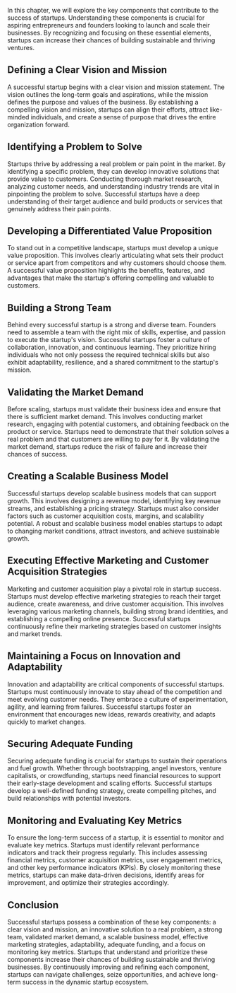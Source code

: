 
In this chapter, we will explore the key components that contribute to the success of startups. Understanding these components is crucial for aspiring entrepreneurs and founders looking to launch and scale their businesses. By recognizing and focusing on these essential elements, startups can increase their chances of building sustainable and thriving ventures.

**Defining a Clear Vision and Mission**
---------------------------------------

A successful startup begins with a clear vision and mission statement. The vision outlines the long-term goals and aspirations, while the mission defines the purpose and values of the business. By establishing a compelling vision and mission, startups can align their efforts, attract like-minded individuals, and create a sense of purpose that drives the entire organization forward.

**Identifying a Problem to Solve**
----------------------------------

Startups thrive by addressing a real problem or pain point in the market. By identifying a specific problem, they can develop innovative solutions that provide value to customers. Conducting thorough market research, analyzing customer needs, and understanding industry trends are vital in pinpointing the problem to solve. Successful startups have a deep understanding of their target audience and build products or services that genuinely address their pain points.

**Developing a Differentiated Value Proposition**
-------------------------------------------------

To stand out in a competitive landscape, startups must develop a unique value proposition. This involves clearly articulating what sets their product or service apart from competitors and why customers should choose them. A successful value proposition highlights the benefits, features, and advantages that make the startup's offering compelling and valuable to customers.

**Building a Strong Team**
--------------------------

Behind every successful startup is a strong and diverse team. Founders need to assemble a team with the right mix of skills, expertise, and passion to execute the startup's vision. Successful startups foster a culture of collaboration, innovation, and continuous learning. They prioritize hiring individuals who not only possess the required technical skills but also exhibit adaptability, resilience, and a shared commitment to the startup's mission.

**Validating the Market Demand**
--------------------------------

Before scaling, startups must validate their business idea and ensure that there is sufficient market demand. This involves conducting market research, engaging with potential customers, and obtaining feedback on the product or service. Startups need to demonstrate that their solution solves a real problem and that customers are willing to pay for it. By validating the market demand, startups reduce the risk of failure and increase their chances of success.

**Creating a Scalable Business Model**
--------------------------------------

Successful startups develop scalable business models that can support growth. This involves designing a revenue model, identifying key revenue streams, and establishing a pricing strategy. Startups must also consider factors such as customer acquisition costs, margins, and scalability potential. A robust and scalable business model enables startups to adapt to changing market conditions, attract investors, and achieve sustainable growth.

**Executing Effective Marketing and Customer Acquisition Strategies**
---------------------------------------------------------------------

Marketing and customer acquisition play a pivotal role in startup success. Startups must develop effective marketing strategies to reach their target audience, create awareness, and drive customer acquisition. This involves leveraging various marketing channels, building strong brand identities, and establishing a compelling online presence. Successful startups continuously refine their marketing strategies based on customer insights and market trends.

**Maintaining a Focus on Innovation and Adaptability**
------------------------------------------------------

Innovation and adaptability are critical components of successful startups. Startups must continuously innovate to stay ahead of the competition and meet evolving customer needs. They embrace a culture of experimentation, agility, and learning from failures. Successful startups foster an environment that encourages new ideas, rewards creativity, and adapts quickly to market changes.

**Securing Adequate Funding**
-----------------------------

Securing adequate funding is crucial for startups to sustain their operations and fuel growth. Whether through bootstrapping, angel investors, venture capitalists, or crowdfunding, startups need financial resources to support their early-stage development and scaling efforts. Successful startups develop a well-defined funding strategy, create compelling pitches, and build relationships with potential investors.

**Monitoring and Evaluating Key Metrics**
-----------------------------------------

To ensure the long-term success of a startup, it is essential to monitor and evaluate key metrics. Startups must identify relevant performance indicators and track their progress regularly. This includes assessing financial metrics, customer acquisition metrics, user engagement metrics, and other key performance indicators (KPIs). By closely monitoring these metrics, startups can make data-driven decisions, identify areas for improvement, and optimize their strategies accordingly.

**Conclusion**
--------------

Successful startups possess a combination of these key components: a clear vision and mission, an innovative solution to a real problem, a strong team, validated market demand, a scalable business model, effective marketing strategies, adaptability, adequate funding, and a focus on monitoring key metrics. Startups that understand and prioritize these components increase their chances of building sustainable and thriving businesses. By continuously improving and refining each component, startups can navigate challenges, seize opportunities, and achieve long-term success in the dynamic startup ecosystem.
